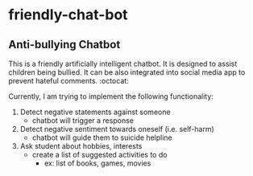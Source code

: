 # friendly-chat-bot
## Anti-bullying Chatbot

This is a friendly artificially intelligent chatbot. It is designed to assist children being bullied. It can be also integrated into social media app to prevent hateful comments. :octocat:


Currently, I am trying to implement the following functionality: 
  1. Detect negative statements against someone
     - chatbot will trigger a response 
  2. Detect negative sentiment towards oneself (i.e. self-harm)
     - chatbot will guide them to suicide helpline 
  3. Ask student about hobbies, interests
     - create a list of suggested activities to do
        - ex: list of books, games, movies 
  
   
  
